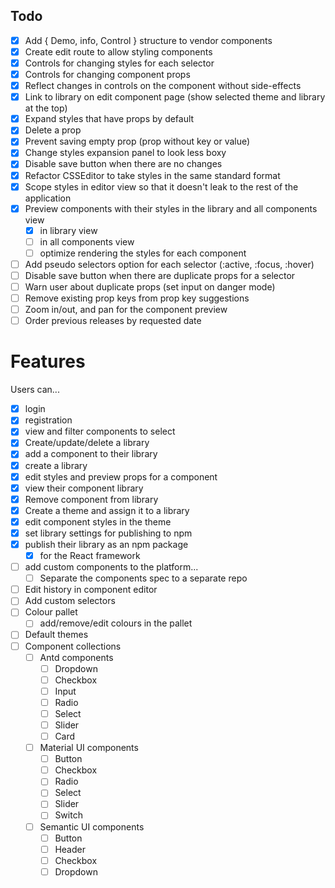 ## Todo
 
- [X] Add { Demo, info, Control } structure to vendor components
- [X] Create edit route to allow styling components
- [X] Controls for changing styles for each selector 
- [X] Controls for changing component props
- [X] Reflect changes in controls on the component without side-effects
- [X] Link to library on edit component page (show selected theme and library at the top)
- [X] Expand styles that have props by default
- [X] Delete a prop
- [X] Prevent saving empty prop (prop without key or value)
- [X] Change styles expansion panel to look less boxy
- [X] Disable save button when there are no changes
- [X] Refactor CSSEditor to take styles in the same standard format
- [X] Scope styles in editor view so that it doesn't leak to the rest of the application
- [X] Preview components with their styles in the library and all components view
  - [X] in library view
  - [ ] in all components view
  - [ ] optimize rendering the styles for each component
- [ ] Add pseudo selectors option for each selector (:active, :focus, :hover)
- [ ] Disable save button when there are duplicate props for a selector
- [ ] Warn user about duplicate props (set input on danger mode)
- [ ] Remove existing prop keys from prop key suggestions
- [ ] Zoom in/out, and pan for the component preview
- [ ] Order previous releases by requested date

# Features
Users can...

- [X] login
- [X] registration
- [x] view and filter components to select
- [X] Create/update/delete a library
- [X] add a component to their library
- [X] create a library
- [X] edit styles and preview props for a component
- [X] view their component library
- [X] Remove component from library
- [X] Create a theme and assign it to a library
- [X] edit component styles in the theme 
- [X] set library settings for publishing to npm
- [X] publish their library as an npm package
  - [X] for the React framework
- [ ] add custom components to the platform...
  - [ ] Separate the components spec to a separate repo
- [ ] Edit history in component editor
- [ ] Add custom selectors
- [ ] Colour pallet
  - [ ] add/remove/edit colours in the pallet
- [ ] Default themes
- [ ] Component collections
  - [ ] Antd components
    - [ ] Dropdown
    - [ ] Checkbox
    - [ ] Input
    - [ ] Radio
    - [ ] Select
    - [ ] Slider
    - [ ] Card
  - [ ] Material UI components
    - [ ] Button
    - [ ] Checkbox
    - [ ] Radio
    - [ ] Select
    - [ ] Slider
    - [ ] Switch
  - [ ] Semantic UI components
    - [ ] Button
    - [ ] Header
    - [ ] Checkbox
    - [ ] Dropdown